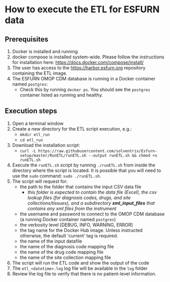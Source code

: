 # How to execute the ETL for ESFURN data

## Prerequisites
1. Docker is installed and running.
2. docker compose is installed system-wide. Please follow the instructions for installation here: https://docs.docker.com/compose/install/
3. The user has access to the https://harbor.esfurn.org repository containing the ETL image.
4. The ESFURN OMOP CDM database is running in a Docker container named `postgres`:
    * Check this by running `docker ps`. You should see the `postgres` container listed as running and healthy.

## Execution steps
1. Open a terminal window 
2. Create a new directory for the ETL script execution, e.g.:
   * `mkdir etl_run`
   * `cd etl_run`
3. Download the installation script:
    * `curl -L https://raw.githubusercontent.com/solventrix/Esfurn-setup/master/RunETL/runETL.sh --output runETL.sh && chmod +x runETL.sh`
4. Execute the `runETL.sh` script by running `./runETL.sh` from inside the directory where the script is located. It is possible that you will need to use the `sudo` command: `sudo ./runETL.sh`.
5. The script will request for:
    * the path to the folder that contains the input CSV data file
      * *this folder is expected to contain the data file (Excel), the csv lookup files (for diagnosis codes, drugs, and site collections/tissues), and a subdirectory **xml_input_files** that contains any xml files from the instrument*
    * the username and password to connect to the OMOP CDM database (a running Docker container named `postgres`)
    * the verbosity level [DEBUG, INFO, WARNING, ERROR]
    * the tag name for the Docker Hub image. Unless instructed otherwise, the default 'current' tag is required.
    * the name of the input datafile
    * the name of the diagnosis code mapping file
    * the name of the drug code mapping file
    * the name of the site collection mapping file
6. The script will run the ETL code and show the output of the code
7. The `etl_<datetime>.log` log file will be available in the `log` folder
8. Review the log file to verify that there is no patient-level information.

